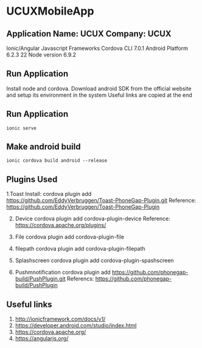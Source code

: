 # UCUXMobileApp

Application Name: UCUX
Company: UCUX
--------------------------------------------------

Ionic/Angular Javascript Frameworks 
Cordova CLI 7.0.1 
Android Platform 6.2.3 22
Node version 6.9.2


Run Application
-----------------------------------------
Install node and cordova. Download android SDK from the official website and setup its environment in the system
Useful links are copied at the end


Run Application
-----------------------------------------
```ionic serve```

Make android build
-----------------------------------------
```ionic cordova build android --release```


Plugins Used
-----------------------------------------

1.Toast 
Install: cordova plugin add https://github.com/EddyVerbruggen/Toast-PhoneGap-Plugin.git 
Reference: https://github.com/EddyVerbruggen/Toast-PhoneGap-Plugin

2. Device
cordova plugin add cordova-plugin-device
Reference: https://cordova.apache.org/plugins/

3. File
cordova plugin add cordova-plugin-file

4. filepath
cordova plugin add cordova-plugin-filepath

5. Splashscreen
cordova plugin add cordova-plugin-spashscreen

6. Pushmnotification
cordova plugin add https://github.com/phonegap-build/PushPlugin.git
Referencs: https://github.com/phonegap-build/PushPlugin


Useful links
----------------------------------------------
1. http://ionicframework.com/docs/v1/
2. https://developer.android.com/studio/index.html
3. https://cordova.apache.org/
4. https://angularjs.org/

